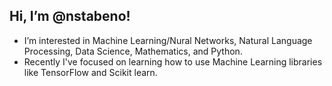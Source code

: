 ## Hi, I’m @nstabeno!
- I’m interested in Machine Learning/Nural Networks, Natural Language Processing, Data Science, Mathematics, and Python.
- Recently I've focused on learning how to use Machine Learning libraries like TensorFlow and Scikit learn. 


<!---
nstabeno/nstabeno is a ✨ special ✨ repository because its `README.md` (this file) appears on your GitHub profile.
You can click the Preview link to take a look at your changes.
--->
